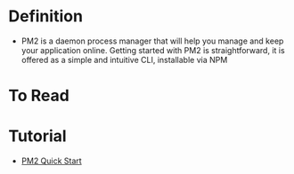 # Definition
* PM2 is a daemon process manager that will help you manage and keep your application online. Getting started with PM2 is straightforward, it is offered as a simple and intuitive CLI, installable via NPM

# To Read

# Tutorial
* [PM2 Quick Start](https://pm2.keymetrics.io/docs/usage/quick-start/)

